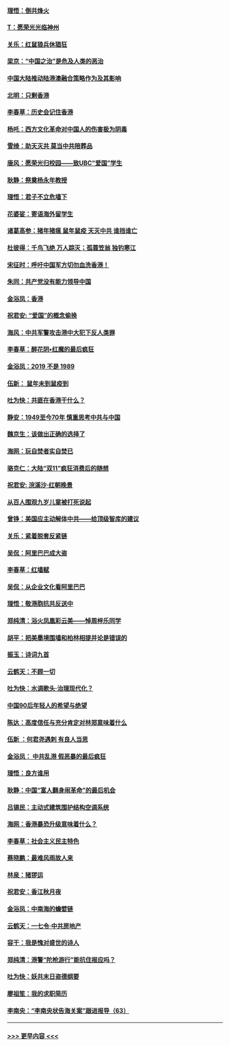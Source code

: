 #### [理悟：倒共烽火](../pages/nsc993/n11668844.md?t=11210711) 
#### [T：愿荣光光临神州](../pages/nsc993/n11668421.md?t=11210711) 
#### [关乐：红鼠狼兵休猖狂](../pages/nsc993/n11668378.md?t=11210711) 
#### [梁京：“中国之治”是危及人类的恶治](../pages/nsc993/n11668328.md?t=11210711) 
#### [中国大陆推动陆港澳融合策略作为及其影响](../pages/nsc993/n11668157.md?t=11210711) 
#### [北明：只剩香港](../pages/nsc993/n11668002.md?t=11210711) 
#### [李春草：历史会记住香港](../pages/nsc993/n11667927.md?t=11210711) 
#### [杨吒：西方文化革命对中国人的伤害极为阴毒](../pages/nsc993/n11664521.md?t=11210711) 
#### [雪绮：助天灭共 莫当中共陪葬品](../pages/nsc993/n11662650.md?t=11210711) 
#### [唐风：愿荣光归校园——致UBC“爱国”学生](../pages/nsc993/n11662194.md?t=11210711) 
#### [耿静：祭奠杨永年教授](../pages/nsc993/n11662514.md?t=11210711) 
#### [理悟：君子不立危墙下](../pages/nsc993/n11662172.md?t=11210711) 
#### [花婆娑：寄语海外留学生](../pages/nsc993/n11662121.md?t=11210711) 
#### [诸葛高参：猪年猪瘟 鼠年鼠疫 天灭中共 谁挡谁亡](../pages/nsc993/n11661980.md?t=11210711) 
#### [杜彼得：千鸟飞绝 万人踪灭；孤蓑笠翁 独钓寒江](../pages/nsc993/n11661170.md?t=11210711) 
#### [宋征时：呼吁中国军方切勿血洗香港！](../pages/nsc993/n11415318.md?t=11210711) 
#### [朱同：共产党没有能力领导中国](../pages/nsc993/n11660421.md?t=11210711) 
#### [金浴凤：香港](../pages/nsc993/n11660419.md?t=11210711) 
#### [祝君安: “爱国”的概念偷换](../pages/nsc993/n11659706.md?t=11210711) 
#### [海风：中共军警攻击港中大犯下反人类罪](../pages/nsc993/n11659632.md?t=11210711) 
#### [李春草：醉花阴•红魔的最后疯狂](../pages/nsc993/n11659287.md?t=11210711) 
#### [金浴凤：2019 不是 1989](../pages/nsc993/n11657663.md?t=11210711) 
#### [伍新： 鼠年未到鼠疫到](../pages/nsc993/n11655098.md?t=11210711) 
#### [吐为快：共匪在香港干什么？](../pages/nsc993/n11654891.md?t=11210711) 
#### [静安：1949至今70年 慎重思考中共与中国](../pages/nsc993/n11651244.md?t=11210711) 
#### [魏京生：该做出正确的选择了](../pages/nsc993/n11653084.md?t=11210711) 
#### [海网：玩自焚者实自焚已](../pages/nsc993/n11652423.md?t=11210711) 
#### [骆克仁：大陆“双11”疯狂消费后的随想](../pages/nsc993/n11652305.md?t=11210711) 
#### [祝君安: 浣溪沙·红朝晚景](../pages/nsc993/n11652258.md?t=11210711) 
#### [从百人围观九岁儿童被打死说起](../pages/nsc993/n11651030.md?t=11210711) 
#### [曾铮：美国应主动解体中共——给顶级智库的建议](../pages/nsc993/n11649888.md?t=11210711) 
#### [关乐：紧着脱套反紧链](../pages/nsc993/n11649069.md?t=11210711) 
#### [吴侃：阿里巴巴成大盗](../pages/nsc993/n11645523.md?t=11210711) 
#### [李春草：红墙赋](../pages/nsc993/n11646389.md?t=11210711) 
#### [吴侃：从企业文化看阿里巴巴](../pages/nsc993/n11645476.md?t=11210711) 
#### [理悟：敬港胞抗共反送中](../pages/nsc993/n11645466.md?t=11210711) 
#### [郑纯清：浴火凤凰彩云美——悼周梓乐同学](../pages/nsc993/n11645155.md?t=11210711) 
#### [胡平：把美墨境围墙和柏林相提并论是错误的](../pages/nsc993/n11645134.md?t=11210711) 
#### [振玉：诗词九首](../pages/nsc993/n11644081.md?t=11210711) 
#### [云鹤天：不顾一切](../pages/nsc993/n11643508.md?t=11210711) 
#### [吐为快：水调歌头·治理现代化？](../pages/nsc993/n11643485.md?t=11210711) 
#### [中国90后年轻人的希望与绝望](../pages/nsc993/n11642317.md?t=11210711) 
#### [陈达：高度信任与充分肯定对林郑意味着什么](../pages/nsc993/n11641441.md?t=11210711) 
#### [伍新 ：何君尧遇刺 有良人当思](../pages/nsc993/n11641503.md?t=11210711) 
#### [金浴凤： 中共乱港  假恶暴的最后疯狂](../pages/nsc993/n11641495.md?t=11210711) 
#### [理悟：良方谁用](../pages/nsc993/n11641463.md?t=11210711) 
#### [耿静：中国“富人翻身闹革命”的最后机会](../pages/nsc993/n11640655.md?t=11210711) 
#### [吕锡民：主动式建筑围护结构空调系统](../pages/nsc993/n11640168.md?t=11210711) 
#### [海网：香港暴恐升级意味着什么？](../pages/nsc993/n11635904.md?t=11210711) 
#### [李春草：社会主义民主特色](../pages/nsc993/n11634657.md?t=11210711) 
#### [蔡晓鹏：最难风雨故人来](../pages/nsc993/n11633145.md?t=11210711) 
#### [林泉：猪猡运](../pages/nsc993/n11631469.md?t=11210711) 
#### [祝君安：香江秋月夜](../pages/nsc993/n11631440.md?t=11210711) 
#### [金浴凤：中南海的蟾嬖链](../pages/nsc993/n11631290.md?t=11210711) 
#### [云鹤天：一七令·中共房地产](../pages/nsc993/n11630084.md?t=11210711) 
#### [容干：我是愧对盛世的诗人](../pages/nsc993/n11630059.md?t=11210711) 
#### [郑纯清：港警“陀枪游行”能抗住报应吗？](../pages/nsc993/n11629999.md?t=11210711) 
#### [吐为快：妖共末日盗德纲要](../pages/nsc993/n11628610.md?t=11210711) 
#### [廖祖笙：我的求职简历](../pages/nsc993/n11628492.md?t=11210711) 
#### [李南央：“李南央状告海关案”跟进报导（63）](../pages/nsc993/n11627039.md?t=11210711) 

----
#### [ >>> 更早内容 <<< ](../indexes/nsc993-earlier.md)
